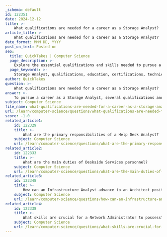 ```yaml
---
_schema: default
id: 122351
date: 2024-12-12
title: >-
    What qualifications are needed for a career as a Storage Analyst?
article_title: >-
    What qualifications are needed for a career as a Storage Analyst?
date_format: MMM DD, YYYY
post_on_text: Posted on
seo:
  title: QuickTakes | Computer Science
  page_description: >-
    Explore the essential qualifications and skills needed to pursue a career as a Storage Analyst, including educational background, certifications, technical and analytical skills, and practical experience.
  page_keywords: >-
    Storage Analyst, qualifications, education, certifications, technical skills, analytical skills, experience, problem-solving, communication skills, data storage technologies
author: QuickTakes
question: >-
    What qualifications are needed for a career as a Storage Analyst?
answer: >-
    To pursue a career as a Storage Analyst, several qualifications and skills are typically required:\n\n1. **Educational Background**: A Bachelor's degree in a relevant field such as computer science, information technology, mathematics, business, or engineering is often necessary. This foundational education helps in understanding the technical aspects of data storage systems.\n\n2. **Certifications**: Obtaining certifications in storage administration can significantly enhance your qualifications. For instance, the Certified Storage Professional (CSP) certification is recognized in the industry and can demonstrate your commitment and proficiency in storage management.\n\n3. **Technical Skills**: Proficiency in data storage technologies, systems, and management practices is crucial. Familiarity with storage virtualization, data backup solutions, and performance monitoring tools is often expected.\n\n4. **Analytical Skills**: Strong analytical abilities are essential for assessing storage needs, preparing performance reports, and making recommendations for system improvements. Analysts often calculate requirements for memory, storage, and computing power.\n\n5. **Experience**: Many Storage Analysts begin their careers in entry-level IT roles, such as IT support or as a storage engineer. Gaining experience in these positions can provide valuable exposure to various technologies and systems.\n\n6. **Problem-Solving Skills**: The ability to troubleshoot storage system issues and provide technical support is a key responsibility of a Storage Analyst. This requires a proactive approach to identifying and resolving problems.\n\n7. **Communication Skills**: Effective communication is important for coordinating with vendors, collaborating with IT teams, and delivering reports to stakeholders.\n\nIn summary, a combination of relevant education, certifications, technical and analytical skills, and practical experience is essential for a successful career as a Storage Analyst.
subject: Computer Science
file_name: what-qualifications-are-needed-for-a-career-as-a-storage-analyst.md
url: /learn/computer-science/questions/what-qualifications-are-needed-for-a-career-as-a-storage-analyst
score: -1.0
related_article1:
    id: 122329
    title: >-
        What are the primary responsibilities of a Help Desk Analyst?
    subject: Computer Science
    url: /learn/computer-science/questions/what-are-the-primary-responsibilities-of-a-help-desk-analyst
related_article2:
    id: 122333
    title: >-
        What are the main duties of Deskside Services personnel?
    subject: Computer Science
    url: /learn/computer-science/questions/what-are-the-main-duties-of-deskside-services-personnel
related_article3:
    id: 122348
    title: >-
        How can an Infrastructure Analyst advance to an Architect position?
    subject: Computer Science
    url: /learn/computer-science/questions/how-can-an-infrastructure-analyst-advance-to-an-architect-position
related_article4:
    id: 122338
    title: >-
        What skills are crucial for a Network Administrator to possess?
    subject: Computer Science
    url: /learn/computer-science/questions/what-skills-are-crucial-for-a-network-administrator-to-possess
---
```


&nbsp;